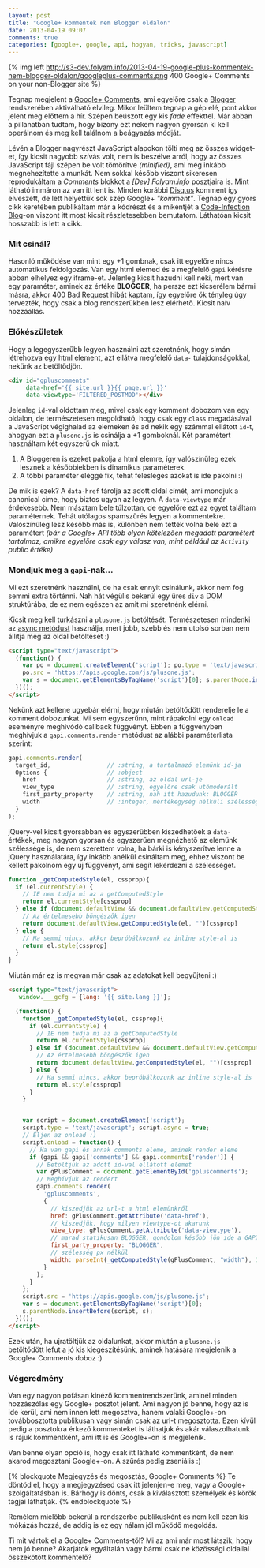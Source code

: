```yaml
---
layout: post
title: "Google+ kommentek nem Blogger oldalon"
date: 2013-04-19 09:07
comments: true
categories: [google+, google, api, hogyan, tricks, javascript]
---
```


{% img left http://s3-dev.folyam.info/2013-04-19-google-plus-kommentek-nem-blogger-oldalon/googleplus-comments.png 400 Google+ Comments on your non-Blogger site %}

Tegnap megjelent a [Google+ Comments](http://googleblog.blogspot.hu/), ami egyelőre csak a
[Blogger](http://www.blogger.com/) rendszerében aktiválható elvileg. Mikor leültem tegnap
a gép elé, pont akkor jelent meg előttem a hír. Szépen beúszott egy kis _fade_ effekttel.
Már abban a pillanatban tudtam, hogy bizony ezt nekem nagyon gyorsan ki kell operálnom és
meg kell találnom a beágyazás módját.

<!--more-->

Lévén a Blogger nagyrészt JavaScript alapokon tölti
meg az összes widget-et, így kicsit nagyobb szívás volt, nem is beszélve arról, hogy az
összes JavaScript fájl szépen be volt tömörítve _(minified)_, ami még inkább megnehezítette
a munkát. Nem sokkal később viszont sikeresen reprodukáltam a _Comments_ blokkot a _[Dev]
Folyam.info_ posztjaira is. Mint látható immáron az van itt lent is. Minden korábbi
[Disq.us](http://disqus.com/) komment így elveszett, de lett helyettük sok szép Google+
_"komment"_. Tegnap egy gyors cikk keretében publikáltam már a kódrészt és a mikéntjét a
[Code-Infection Blog](http://blog.code-infection.com/2013/04/google-comments-on-your-none-blogger.html)-on
viszont itt most kicsit részletesebben bemutatom. Láthatóan kicsit hosszabb is lett a cikk.

### Mit csinál?

Hasonló működése van mint egy +1 gombnak, csak itt egyelőre nincs automatikus feldolgozás.
Van egy html elemed és a megfelelő `gapi` kérésre abban elhelyez egy iframe-et. Jelenleg
kicsit hazudni kell neki, mert van egy paraméter, aminek az értéke **BLOGGER**, ha persze
ezt kicserélem bármi másra, akkor 400 Bad Request hibát kaptam, így egyelőre ők tényleg
úgy tervezték, hogy csak a blog rendszerükben lesz elérhető. Kicsit naív hozzáállás.

### Előkészületek

Hogy a legegyszerűbb legyen használni azt szeretnénk, hogy simán létrehozva egy html
element, azt ellátva megfelelő `data-` tulajdonságokkal, nekünk az betöltődjön.

``` html
<div id="gpluscomments"
     data-href='{{ site.url }}{{ page.url }}'
     data-viewtype='FILTERED_POSTMOD'></div>
```

Jelenleg `id`-val oldottam meg, mivel csak egy komment dobozom van egy oldalon, de
természetesen megoldható, hogy csak egy `class` megadásával a JavaScript végighalad az
elemeken és ad nekik egy számmal ellátott `id`-t, ahogyan ezt a `plusone.js` is csinálja
a +1 gomboknál. Két paramétert használtam két egyszerű ok miatt.

1. A Bloggeren is ezeket pakolja a html elemre, így valószínűleg ezek lesznek a
későbbiekben is dinamikus paraméterek.
2. A többi paraméter eléggé fix, tehát felesleges azokat is ide pakolni :)

De mik is ezek? A `data-href` tárolja az adott oldal címét, ami mondjuk a canonical címe,
hogy biztos ugyan az legyen. A `data-viewtype` már érdekesebb. Nem másztam bele túlzottan,
de egyelőre ezt az egyet találtam paraméternek. Tehát utólagos spamszűrés legyen a
kommentekre. Valószínűleg lesz később más is, különben nem tették volna bele ezt a
paramétert _(bár a Google+ API több olyan kötelezően megadott paramétert tartalmaz,
amikre egyelőre csak egy válasz van, mint például az `Activity` public értéke)_

### Mondjuk meg a `gapi`-nak...

Mi ezt szeretnénk használni, de ha csak ennyit csinálunk, akkor nem fog semmi extra
történni. Nah hát végülis bekerül egy üres `div` a DOM struktúrába, de ez nem egészen az
amit mi szeretnénk elérni.

Kicsit meg kell turkászni a `plusone.js` betöltését. Természetesen mindenki az
[async metódust](https://developers.google.com/+/web/+1button/#async-load) használja,
mert jobb, szebb és nem utolsó sorban nem állítja meg az oldal betöltését :)

``` html Eddig így nézett ki
<script type="text/javascript">
  (function() {
    var po = document.createElement('script'); po.type = 'text/javascript'; po.async = true;
    po.src = 'https://apis.google.com/js/plusone.js';
    var s = document.getElementsByTagName('script')[0]; s.parentNode.insertBefore(po, s);
  })();
</script>
```

Nekünk azt kellene ugyebár elérni, hogy miután betöltődött renderelje le a komment
dobozunkat. Mi sem egyszerűnn, mint rápakolni egy `onload` eseményre meghívódó callback
függvényt. Ebben a függvényben meghívjuk a `gapi.comments.render` metódust az alábbi
paraméterlista szerint:

``` javascript
gapi.comments.render(
  target_id,                // :string, a tartalmazó elemünk id-ja
  Options {                 // :object
    href                    // :string, az oldal url-je
    view_type               // :string, egyelőre csak utómoderált
    first_party_property    // :string, nah itt hazudunk: BLOGGER
    width                   // :integer, mértékegység nélküli szélesség
  }
);
```

jQuery-vel kicsit gyorsabban és egyszerűbben kiszedhetőek a `data-` értékek, meg nagyon
gyorsan és egyszerűen megnézhető az elemünk szélessége is, de nem szerettem volna, ha
bárki is kényszerítve lenne a jQuery használatára, így inkább anélkül csináltam meg,
ehhez viszont be kellett pakolnom egy új függvényt, ami segít lekérdezni a szélességet.

``` javascript
function _getComputedStyle(el, cssprop){
  if (el.currentStyle) {
    // IE nem tudja mi az a getComputedStyle
    return el.currentStyle[cssprop]
  } else if (document.defaultView && document.defaultView.getComputedStyle) {
    // Az értelmesebb böngészők igen
    return document.defaultView.getComputedStyle(el, "")[cssprop]
  } else {
    // Ha semmi nincs, akkor bepróbálkozunk az inline style-al is
    return el.style[cssprop]
  }
}
```

Miután már ez is megvan már csak az adatokat kell begyűjteni :)

``` html A végleges verzió
<script type="text/javascript">
   window.___gcfg = {lang: '{{ site.lang }}'};

  (function() {
    function _getComputedStyle(el, cssprop){
      if (el.currentStyle) {
        // IE nem tudja mi az a getComputedStyle
        return el.currentStyle[cssprop]
      } else if (document.defaultView && document.defaultView.getComputedStyle) {
        // Az értelmesebb böngészők igen
        return document.defaultView.getComputedStyle(el, "")[cssprop]
      } else {
        // Ha semmi nincs, akkor bepróbálkozunk az inline style-al is
        return el.style[cssprop]
      }
    }


    var script = document.createElement('script');
    script.type = 'text/javascript'; script.async = true;
    // Éljen az onload :)
    script.onload = function() {
      // Ha van gapi és annak comments eleme, aminek render eleme
      if (gapi && gapi['comments'] && gapi.comments['render']) {
        // Betöltjük az adott id-val ellátott elemet
        var gPlusComment = document.getElementById('gpluscomments');
        // Meghívjuk az rendert
        gapi.comments.render(
          'gpluscomments',
          {
            // kiszedjük az url-t a html elemünkről
            href: gPlusComment.getAttribute('data-href'),
            // kiszedjük, hogy milyen viewtype-ot akarunk
            view_type: gPlusComment.getAttribute('data-viewtype'),
            // marad statikusan BLOGGER, gondolom később jön ide a GAPI Client ID
            first_party_property: "BLOGGER",
            // szélesség px nélkül
            width: parseInt(_getComputedStyle(gPlusComment, "width"), 10)
          }
        );
      }
    };
    script.src = 'https://apis.google.com/js/plusone.js';
    var s = document.getElementsByTagName('script')[0];
    s.parentNode.insertBefore(script, s);
  })();
</script>
```

Ezek után, ha ujratöltjük az oldalunkat, akkor miután a `plusone.js` betöltődött lefut
a jó kis kiegészítésünk, aminek hatására megjelenik a Google+ Comments doboz :)

### Végeredmény

Van egy nagyon pofásan kinéző kommentrendszerünk, aminél minden hozzászólás egy Google+
posztot jelent. Ami nagyon jó benne, hogy az is ide kerül, ami nem innen lett megosztva,
hanem valaki Google+-on továbbosztotta publikusan vagy simán csak az url-t megosztotta.
Ezen kívül pedig a posztokra érkező kommenteket is láthatjuk és akár válaszolhatunk is
rájuk kommentként, ami itt is és Google+-on is megjelenik.

Van benne olyan opció is, hogy csak itt látható kommentként, de nem akarod megosztani
Google+-on. A szűrés pedig zseniális :)

{% blockquote Megjegyzés és megosztás, Google+ Comments %}
  Te döntöd el, hogy a megjegyzésed csak itt jelenjen-e meg,
  vagy a Google+ szolgáltatásban is.
  Bárhogy is dönts, csak a kiválasztott személyek
  és körök tagjai láthatják.
{% endblockquote %}

Remélem mielőbb bekerül a rendszerbe publikusként és nem kell ezen kis mókázás hozzá, de
addig is ez egy nálam jól működő megoldás.

Ti mit vártok el a Google+ Comments-től? Mi az ami már most látszik, hogy nem jó benne?
Akarjátok egyáltalán vagy bármi csak ne közösségi oldallal összekötött kommentelő?